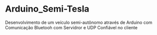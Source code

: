 # Arduino_Semi-Tesla
Desenvolvimento de um veículo semi-autônomo através de Arduino com Comunicação Bluetooh com Servidror e UDP Confiável no cliente
